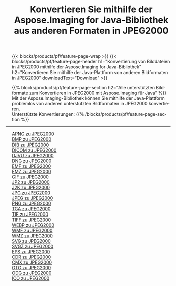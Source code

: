 ﻿---
title: Konvertieren Sie mithilfe der Aspose.Imaging for Java-Bibliothek aus anderen Formaten in JPEG2000 
weight: 3920
url: /de/java/conversion/to/jpeg2000 
lang: de
langdirlevel: 2
locales: zh-hans,ja,it,ru,de,es,fr,nl,id,lt,pl,pt,vi,tr,ko,zh-hant,ar,hi,th,sv,cs,uk,he
description: Mit Aspose.Imaging können Sie mithilfe von Java aus anderen Formaten in JPEG2000 konvertieren
---

{{< blocks/products/pf/feature-page-wrap >}}
{{< blocks/products/pf/feature-page-header h1="Konvertierung von Bilddateien in JPEG2000 mithilfe der Aspose.Imaging for Java-Bibliothek" h2="Konvertieren Sie mithilfe der Java-Plattform von anderen Bildformaten in JPEG2000" downloadText="Download" >}}


{{% blocks/products/pf/feature-page-section  h2="Alle unterstützten Bildformate zum Konvertieren in JPEG2000 mit Aspose.Imaging für Java" %}}
Mit der Aspose.Imaging-Bibliothek können Sie mithilfe der Java-Plattform problemlos von anderen unterstützten Bildformaten in JPEG2000 konvertieren.
<br/>
Unterstützte Konvertierungen:
{{% /blocks/products/pf/feature-page-section %}}
<div class="container-fluid productfamilypage bg-gray">
    <div class="convertypes bg-gray agp-content section">
        <div class="container">
		<hr style="margin-left:-20px;"/>
		<div class="row other-converters">
		    <div class='col-md-2 other-converter remove-lp remove-rp'><a href="/imaging/de/java/conversion/apng-to-jpeg2000" >APNG zu JPEG2000</a></div>
<div class='col-md-2 other-converter remove-lp remove-rp'><a href="/imaging/de/java/conversion/bmp-to-jpeg2000" >BMP zu JPEG2000</a></div>
<div class='col-md-2 other-converter remove-lp remove-rp'><a href="/imaging/de/java/conversion/dib-to-jpeg2000" >DIB zu JPEG2000</a></div>
<div class='col-md-2 other-converter remove-lp remove-rp'><a href="/imaging/de/java/conversion/dicom-to-jpeg2000" >DICOM zu JPEG2000</a></div>
<div class='col-md-2 other-converter remove-lp remove-rp'><a href="/imaging/de/java/conversion/djvu-to-jpeg2000" >DJVU zu JPEG2000</a></div>
<div class='col-md-2 other-converter remove-lp remove-rp'><a href="/imaging/de/java/conversion/dng-to-jpeg2000" >DNG zu JPEG2000</a></div>
<div class='col-md-2 other-converter remove-lp remove-rp'><a href="/imaging/de/java/conversion/emf-to-jpeg2000" >EMF zu JPEG2000</a></div>
<div class='col-md-2 other-converter remove-lp remove-rp'><a href="/imaging/de/java/conversion/emz-to-jpeg2000" >EMZ zu JPEG2000</a></div>
<div class='col-md-2 other-converter remove-lp remove-rp'><a href="/imaging/de/java/conversion/gif-to-jpeg2000" >GIF zu JPEG2000</a></div>
<div class='col-md-2 other-converter remove-lp remove-rp'><a href="/imaging/de/java/conversion/jp2-to-jpeg2000" >JP2 zu JPEG2000</a></div>
<div class='col-md-2 other-converter remove-lp remove-rp'><a href="/imaging/de/java/conversion/j2k-to-jpeg2000" >J2K zu JPEG2000</a></div>
<div class='col-md-2 other-converter remove-lp remove-rp'><a href="/imaging/de/java/conversion/jpg-to-jpeg2000" >JPG zu JPEG2000</a></div>
<div class='col-md-2 other-converter remove-lp remove-rp'><a href="/imaging/de/java/conversion/jpeg-to-jpeg2000" >JPEG zu JPEG2000</a></div>
<div class='col-md-2 other-converter remove-lp remove-rp'><a href="/imaging/de/java/conversion/png-to-jpeg2000" >PNG zu JPEG2000</a></div>
<div class='col-md-2 other-converter remove-lp remove-rp'><a href="/imaging/de/java/conversion/tga-to-jpeg2000" >TGA zu JPEG2000</a></div>
<div class='col-md-2 other-converter remove-lp remove-rp'><a href="/imaging/de/java/conversion/tif-to-jpeg2000" >TIF zu JPEG2000</a></div>
<div class='col-md-2 other-converter remove-lp remove-rp'><a href="/imaging/de/java/conversion/tiff-to-jpeg2000" >TIFF zu JPEG2000</a></div>
<div class='col-md-2 other-converter remove-lp remove-rp'><a href="/imaging/de/java/conversion/webp-to-jpeg2000" >WEBP zu JPEG2000</a></div>
<div class='col-md-2 other-converter remove-lp remove-rp'><a href="/imaging/de/java/conversion/wmf-to-jpeg2000" >WMF zu JPEG2000</a></div>
<div class='col-md-2 other-converter remove-lp remove-rp'><a href="/imaging/de/java/conversion/wmz-to-jpeg2000" >WMZ zu JPEG2000</a></div>
<div class='col-md-2 other-converter remove-lp remove-rp'><a href="/imaging/de/java/conversion/svg-to-jpeg2000" >SVG zu JPEG2000</a></div>
<div class='col-md-2 other-converter remove-lp remove-rp'><a href="/imaging/de/java/conversion/svgz-to-jpeg2000" >SVGZ zu JPEG2000</a></div>
<div class='col-md-2 other-converter remove-lp remove-rp'><a href="/imaging/de/java/conversion/eps-to-jpeg2000" >EPS zu JPEG2000</a></div>
<div class='col-md-2 other-converter remove-lp remove-rp'><a href="/imaging/de/java/conversion/cdr-to-jpeg2000" >CDR zu JPEG2000</a></div>
<div class='col-md-2 other-converter remove-lp remove-rp'><a href="/imaging/de/java/conversion/cmx-to-jpeg2000" >CMX zu JPEG2000</a></div>
<div class='col-md-2 other-converter remove-lp remove-rp'><a href="/imaging/de/java/conversion/otg-to-jpeg2000" >OTG zu JPEG2000</a></div>
<div class='col-md-2 other-converter remove-lp remove-rp'><a href="/imaging/de/java/conversion/odg-to-jpeg2000" >ODG zu JPEG2000</a></div>
<div class='col-md-2 other-converter remove-lp remove-rp'><a href="/imaging/de/java/conversion/ico-to-jpeg2000" >ICO zu JPEG2000</a></div>
                </div>
        </div>
    </div>
</div>
<br/>


